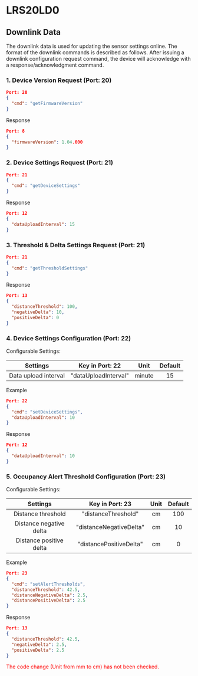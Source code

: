 ﻿# LRS20LD0

## Downlink Data

The downlink data is used for updating the sensor settings online. The format of the downlink commands is described as follows.  After issuing a downlink configuration request command, the device will acknowledge with a response/acknowledgment command.

### 1. Device Version Request (Port: 20)

```json
Port: 20
{
  "cmd": "getFirmwareVersion"
}
```

Response

```json
Port: 8
{
  "firmwareVersion": 1.04.000
}
```

### 2. Device Settings Request (Port: 21)

```json
Port: 21
{
  "cmd": "getDeviceSettings"
}
```

Response

```json
Port: 12
{
  "dataUploadInterval": 15
}
```

### 3. Threshold & Delta Settings Request (Port: 21)

```json
Port: 21
{
  "cmd": "getThresholdSettings"
}
```

Response

```json
Port: 13
{
  "distanceThreshold": 100,
  "negativeDelta": 10,
  "positiveDelta": 0
}
```

### 4. Device Settings Configuration (Port: 22)

Configurable Settings:

| Settings             | Key in Port: 22      | Unit   | Default |
| :------------------: | :------------------: | :----: | :-----: |
| Data upload interval | "dataUploadInterval" | minute | 15      |

Example

```json
Port: 22
{
  "cmd": "setDeviceSettings",
  "dataUploadInterval": 10
}
```

Response

```json
Port: 12
{
  "dataUploadInterval": 10
}
```

### 5. Occupancy Alert Threshold Configuration (Port: 23)

Configurable Settings:

| Settings                | Key in Port: 23         | Unit   | Default |
| :---------------------: | :---------------------: | :----: | :-----: |
| Distance threshold      | "distanceThreshold"     | cm     | 100     |
| Distance negative delta | "distanceNegativeDelta" | cm     | 10      |
| Distance positive delta | "distancePositiveDelta" | cm     | 0       |

Example

```json
Port: 23
{
  "cmd": "setAlertThresholds",
  "distanceThreshold": 42.5,
  "distanceNegativeDelta": 2.5,
  "distancePositiveDelta": 2.5
}
```

Response

```json
Port: 13
{
  "distanceThreshold": 42.5,
  "negativeDelta": 2.5,
  "positiveDelta": 2.5
}
```

<font color="red">The code change (Unit from mm to cm) has not been checked.</font>

